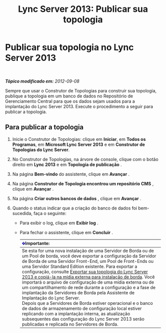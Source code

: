 ﻿---
title: 'Lync Server 2013: Publicar sua topologia'
TOCTitle: Publicar sua topologia
ms:assetid: bfed3829-7a54-4b5c-a7cb-28871acd35e7
ms:mtpsurl: https://technet.microsoft.com/pt-br/library/Gg412935(v=OCS.15)
ms:contentKeyID: 49307992
ms.date: 05/19/2016
mtps_version: v=OCS.15
ms.translationtype: HT
---

# Publicar sua topologia no Lync Server 2013

 

_**Tópico modificado em:** 2012-09-08_

Sempre que usar o Construtor de Topologias para construir sua topologia, publique a topologia em um banco de dados no Repositório de Gerenciamento Central para que os dados sejam usados para a implantação do Lync Server 2013. Execute o procedimento a seguir para publicar a topologia.

## Para publicar a topologia

1.  Inicie o Construtor de Topologias: clique em **Iniciar**, em **Todos os Programas**, em **Microsoft Lync Server 2013** e em **Construtor de Topologias do Lync Server**.

2.  No Construtor de Topologias, na árvore de console, clique com o botão direito em **Lync 2013** e em **Topologia de publicação** .

3.  Na página **Bem-vindo** do assistente, clique em **Avançar** .

4.  Na página **Construtor de Topologia encontrou um repositório CMS** , clique em **Avançar** .

5.  Na página **Criar outros bancos de dados** , clique em **Avançar** .

6.  Quando o status indicar que a criação do banco de dados foi bem-sucedida, faça o seguinte:
    
      - Para exibir o log, clique em **Exibir log** .
    
      - Para fechar o assistente, clique em **Concluir** .
        
        <table>
        <thead>
        <tr class="header">
        <th><img src="images/Gg425939.important(OCS.15).gif" title="important" alt="important" />Importante:</th>
        </tr>
        </thead>
        <tbody>
        <tr class="odd">
        <td>Se esta for uma nova instalação de uma Servidor de Borda ou de um Pool de borda, você deve exportar a configuração da Servidor de Borda de uma Servidor Front-End, um Pool de Front-Ends ou uma Servidor Standard Edition existente. Para exportar a configuração, consulte <a href="lync-server-2013-export-your-topology-and-copy-it-to-external-media-for-edge-installation.md">Exportar sua topologia do Lync Server 2013 e copiá-la na mídia externa para instalação de borda</a>. Você importará o arquivo de configuração de uma mídia externa ou de um compartilhamento de rede durante a configuração e a fase de implantação da Servidores de Borda pela Assistente de Implantação do Lync Server.<br />
        Depois que a Servidores de Borda estiver operacional e o banco de dados de armazenamento de configuração local estiver replicando com a implantação interna, as atualização subsequentes das configuração do Lync Server 2013 serão publicadas e replicada no Servidores de Borda.</td>
        </tr>
        </tbody>
        </table>

